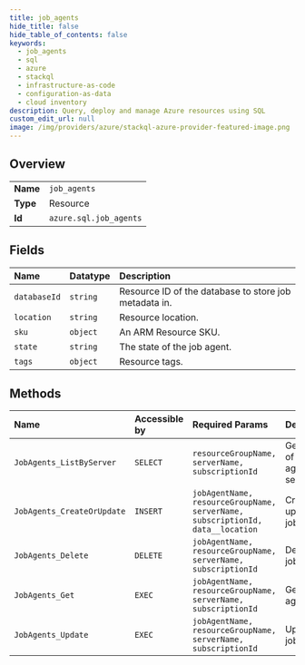 ```yaml
---
title: job_agents
hide_title: false
hide_table_of_contents: false
keywords:
  - job_agents
  - sql
  - azure    
  - stackql
  - infrastructure-as-code
  - configuration-as-data
  - cloud inventory
description: Query, deploy and manage Azure resources using SQL
custom_edit_url: null
image: /img/providers/azure/stackql-azure-provider-featured-image.png
---
```

  
    

## Overview
<table><tbody>
<tr><td><b>Name</b></td><td><code>job_agents</code></td></tr>
<tr><td><b>Type</b></td><td>Resource</td></tr>
<tr><td><b>Id</b></td><td><code>azure.sql.job_agents</code></td></tr>
</tbody></table>

## Fields
| Name | Datatype | Description |
|:-----|:---------|:------------|
| `databaseId` | `string` | Resource ID of the database to store job metadata in. |
| `location` | `string` | Resource location. |
| `sku` | `object` | An ARM Resource SKU. |
| `state` | `string` | The state of the job agent. |
| `tags` | `object` | Resource tags. |
## Methods
| Name | Accessible by | Required Params | Description |
|:-----|:--------------|:----------------|:------------|
| `JobAgents_ListByServer` | `SELECT` | `resourceGroupName, serverName, subscriptionId` | Gets a list of job agents in a server. |
| `JobAgents_CreateOrUpdate` | `INSERT` | `jobAgentName, resourceGroupName, serverName, subscriptionId, data__location` | Creates or updates a job agent. |
| `JobAgents_Delete` | `DELETE` | `jobAgentName, resourceGroupName, serverName, subscriptionId` | Deletes a job agent. |
| `JobAgents_Get` | `EXEC` | `jobAgentName, resourceGroupName, serverName, subscriptionId` | Gets a job agent. |
| `JobAgents_Update` | `EXEC` | `jobAgentName, resourceGroupName, serverName, subscriptionId` | Updates a job agent. |
